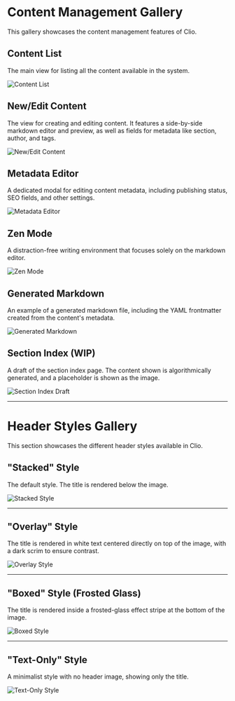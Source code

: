 # Content Management Gallery

This gallery showcases the content management features of Clio.

## Content List

The main view for listing all the content available in the system.

![Content List](../img/list-content.png)

## New/Edit Content

The view for creating and editing content. It features a side-by-side markdown editor and preview, as well as fields for metadata like section, author, and tags.

![New/Edit Content](../img/new-content.png)

## Metadata Editor

A dedicated modal for editing content metadata, including publishing status, SEO fields, and other settings.

![Metadata Editor](../img/meta.png)

## Zen Mode

A distraction-free writing environment that focuses solely on the markdown editor.

![Zen Mode](../img/zen-mode.png)

## Generated Markdown

An example of a generated markdown file, including the YAML frontmatter created from the content's metadata.

![Generated Markdown](../img/generated-html-blocks.png)

## Section Index (WIP)

A draft of the section index page. The content shown is algorithmically generated, and a placeholder is shown as the image.

![Section Index Draft](../img/section-index-draft.png)

---

# Header Styles Gallery

This section showcases the different header styles available in Clio.

## "Stacked" Style

The default style. The title is rendered below the image.

![Stacked Style](../img/generated-html-stacked.png)

---

## "Overlay" Style

The title is rendered in white text centered directly on top of the image, with a dark scrim to ensure contrast.

![Overlay Style](../img/generated-html-overlay.png)

---

## "Boxed" Style (Frosted Glass)

The title is rendered inside a frosted-glass effect stripe at the bottom of the image.

![Boxed Style](../img/generated-html-boxed.png)

---

## "Text-Only" Style

A minimalist style with no header image, showing only the title.

![Text-Only Style](../img/generated-html-text-only.png)